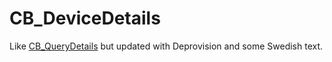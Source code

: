 # CB_DeviceDetails
Like [CB_QueryDetails](https://github.com/NoSubstitute/CB_QueryDetails) but updated with Deprovision and some Swedish text.
